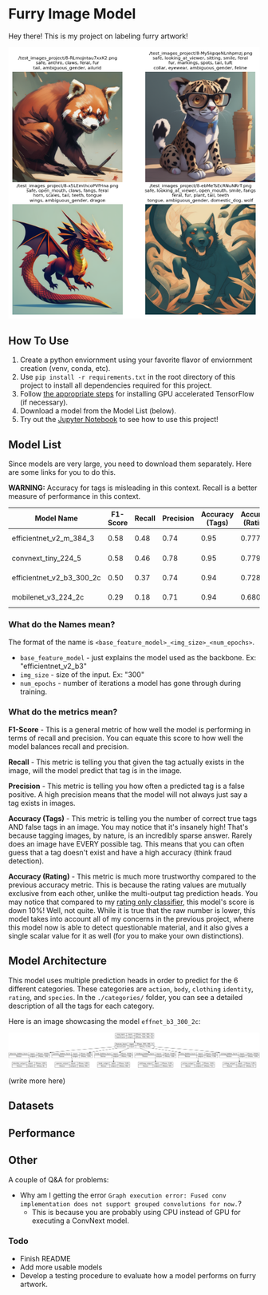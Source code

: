 # Furry Image Model
Hey there! This is my project on labeling furry artwork!

![Example of output](./images/readme/example.png)

## How To Use

1. Create a python enviornment using your favorite flavor of enviornment creation (venv, conda, etc).
2. Use `pip install -r requirements.txt` in the root directory of this project to install all dependencies required for this project.
3. Follow [the appropriate steps](https://www.tensorflow.org/install/pip) for installing GPU accelerated TensorFlow (if necessary).
4. Download a model from the Model List (below).
5. Try out the [Jupyter Notebook](./example_usage.ipynb) to see how to use this project!

## Model List

Since models are very large, you need to download them separately. Here are some links for you to do this.

**WARNING:** Accuracy for tags is misleading in this context. Recall is a better measure of performance in this context.

| Model Name                | F1-Score | Recall | Precision | Accuracy (Tags) | Accuracy (Rating) | Size         | Normalized | Requires GPU | Zip File                                                                                 |
|---------------------------|----------|--------|-----------|-----------------|-------------------|--------------|------------|--------------|------------------------------------------------------------------------------------------|
| efficientnet_v2_m_384_3   | 0.58     | 0.48   | 0.74      | 0.95            | 0.777             | 22.3M params |  `True`    | ❌          | [link](https://drive.google.com/uc?export=download&id=1UT_nZkGEeE7TmvaMIYt1UyTdpWW1NhIY) |
| convnext_tiny_224_5       | 0.58     | 0.46   | 0.78      | 0.95            | 0.779             | 29.1M params |  `True`    | ✅          | [link](https://drive.google.com/uc?export=download&id=1VIhh0yfhJuXXTFo_0XPnOeQp5ePqnjDW) |
| efficientnet_v2_b3_300_2c | 0.50     | 0.37   | 0.74      | 0.94            | 0.728             | 14.1M params |  `True`    | ❌          | [link](https://drive.google.com/uc?export=download&id=1n-qEMXU86G8A_UEpZ9_CmAPWdBkMO_zY) |
| mobilenet_v3_224_2c       | 0.29     | 0.18   | 0.71      | 0.94            | 0.680             |  3.1M params |  `False`    | ❌          | [link](https://drive.google.com/uc?export=download&id=1fh2VrLo-bKgGHIkLEQecwUltsuI0W0Tm) |

### What do the Names mean?

The format of the name is `<base_feature_model>_<img_size>_<num_epochs>`.
- `base_feature_model` - just explains the model used as the backbone. Ex: "efficientnet_v2_b3"
- `img_size` - size of the input. Ex: "300"
- `num_epochs` - number of iterations a model has gone through during training.

### What do the metrics mean?

**F1-Score** - This is a general metric of how well the model is performing in terms of recall and precision. You can equate this score to how well the model balances recall and precision.

**Recall** - This metric is telling you that given the tag actually exists in the image, will the model predict that tag is in the image.

**Precision** - This metric is telling you how often a predicted tag is a false positive. A high precision means that the model will not always just say a tag exists in images.

**Accuracy (Tags)** - This metric is telling you the number of correct true tags AND false tags in an image. You may notice that it's insanely high! That's because tagging images, by nature, is an incredibly sparse answer. Rarely does an image have EVERY possible tag. This means that you can often guess that a tag doesn't exist and have a high accuracy (think fraud detection).

**Accuracy (Rating)** - This metric is much more trustworthy compared to the previous accuracy metric. This is because the rating values are mutually exclusive from each other, unlike the multi-output tag prediction heads. You may notice that compared to my [rating only classifier](https://github.com/ZenithO-o/nsfw-furry-detector), this model's score is down 10%! Well, not quite. While it is true that the raw number is lower, this model takes into account all of my concerns in the previous project, where this model now is able to detect questionable material, and it also gives a single scalar value for it as well (for you to make your own distinctions).

## Model Architecture

This model uses multiple prediction heads in order to predict for the 6 different categories. These categories are `action`, `body`, `clothing` `identity`, `rating`, and `species`. In the `./categories/` folder, you can see a detailed description of all the tags for each category.

Here is an image showcasing the model `effnet_b3_300_2c`:

![Image of model's architecture. Starts with an Input layer](images/readme/model_architecture.png)

(write more here)

## Datasets

## Performance

## Other

A couple of Q&A for problems:

- Why am I getting the error `Graph execution error: Fused conv implementation does not support grouped convolutions for now.`?
  - This is because you are probably using CPU instead of GPU for executing a ConvNext model.

### Todo

- Finish README
- Add more usable models
- Develop a testing procedure to evaluate how a model performs on furry artwork.
